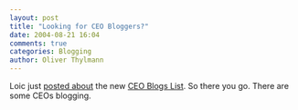 ```yaml
---
layout: post
title: "Looking for CEO Bloggers?"
date: 2004-08-21 16:04
comments: true
categories: Blogging
author: Oliver Thylmann
---
```



Loic just [posted about](http://www.loiclemeur.com/english/2004/08/the_french_ceos.html) the new [CEO Blogs List](http://www.thenewpr.com/wiki/pmwiki.php/Resources/CEOBlogsList). So there you go. There are some CEOs blogging.



